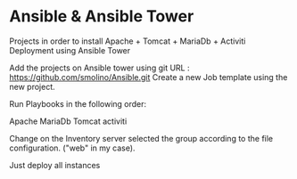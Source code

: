 # Ansible & Ansible Tower

Projects in order to install Apache + Tomcat + MariaDb + Activiti Deployment using Ansible Tower

Add the projects on Ansible tower using git URL : https://github.com/smolino/Ansible.git
Create a new Job template using the new project.

Run Playbooks in the following order:

Apache 
MariaDb
Tomcat
activiti

Change on the Inventory server selected the group according to the file configuration. ("web" in my case).

Just deploy all instances
